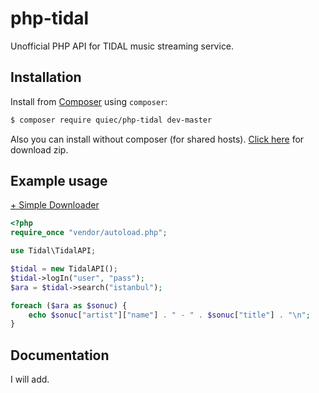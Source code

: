 # php-tidal

Unofficial PHP API for TIDAL music streaming service.

## Installation

Install from [Composer](https://getcomposer.org/) using `composer`:

``` bash
$ composer require quiec/php-tidal dev-master
```
Also you can install without composer (for shared hosts). [Click here](https://github.com/Quiec/php-tidal/releases/download/1.0.0/tidalphp.zip) for download zip.

## Example usage

[+ Simple Downloader](https://github.com/Quiec/php-tidal/blob/master/examples/Downloader.php)

``` php
<?php
require_once "vendor/autoload.php";

use Tidal\TidalAPI;

$tidal = new TidalAPI();
$tidal->logIn("user", "pass");
$ara = $tidal->search("istanbul");

foreach ($ara as $sonuc) {
    echo $sonuc["artist"]["name"] . " - " . $sonuc["title"] . "\n";
}
```

## Documentation

I will add.
